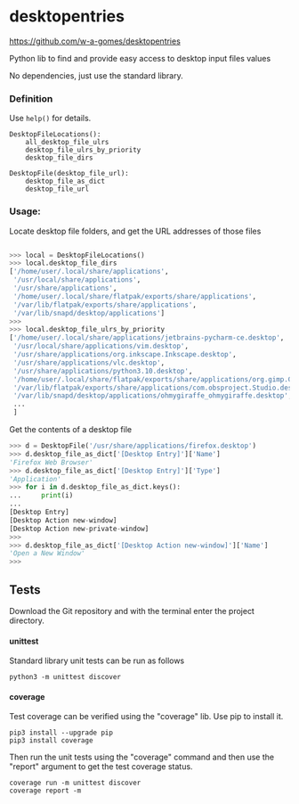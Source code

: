# desktopentries
https://github.com/w-a-gomes/desktopentries

Python lib to find and provide easy access to desktop input files values

No dependencies, just use the standard library.
### Definition
Use `help()` for details.
```
DesktopFileLocations():
    all_desktop_file_ulrs
    desktop_file_ulrs_by_priority
    desktop_file_dirs
```
```
DesktopFile(desktop_file_url):        
    desktop_file_as_dict
    desktop_file_url
```
### Usage:
Locate desktop file folders, and get the URL addresses of those files

```python

>>> local = DesktopFileLocations()
>>> local.desktop_file_dirs
['/home/user/.local/share/applications',
 '/usr/local/share/applications',
 '/usr/share/applications',
 '/home/user/.local/share/flatpak/exports/share/applications',
 '/var/lib/flatpak/exports/share/applications',
 '/var/lib/snapd/desktop/applications']
>>>
>>> local.desktop_file_ulrs_by_priority
['/home/user/.local/share/applications/jetbrains-pycharm-ce.desktop',
 '/usr/local/share/applications/vim.desktop',
 '/usr/share/applications/org.inkscape.Inkscape.desktop',
 '/usr/share/applications/vlc.desktop',
 '/usr/share/applications/python3.10.desktop',
 '/home/user/.local/share/flatpak/exports/share/applications/org.gimp.GIMP.desktop',
 '/var/lib/flatpak/exports/share/applications/com.obsproject.Studio.desktop',
 '/var/lib/snapd/desktop/applications/ohmygiraffe_ohmygiraffe.desktop',
 ...
 ]

```
Get the contents of a desktop file
```python
>>> d = DesktopFile('/usr/share/applications/firefox.desktop')
>>> d.desktop_file_as_dict['[Desktop Entry]']['Name']
'Firefox Web Browser'
>>> d.desktop_file_as_dict['[Desktop Entry]']['Type']
'Application'
>>> for i in d.desktop_file_as_dict.keys():
...     print(i)
...
[Desktop Entry]
[Desktop Action new-window]
[Desktop Action new-private-window]
>>>
>>> d.desktop_file_as_dict['[Desktop Action new-window]']['Name']
'Open a New Window'
>>>
```
## Tests
Download the Git repository and with the terminal enter the 
project directory.

#### unittest
Standard library unit tests can be run as follows
```console
python3 -m unittest discover
```

#### coverage
Test coverage can be verified using the "coverage" lib. 
Use pip to install it.
```console
pip3 install --upgrade pip
pip3 install coverage
```
Then run the unit tests using the "coverage" command and then use the 
"report" argument to get the test coverage status.
```console
coverage run -m unittest discover
coverage report -m
```